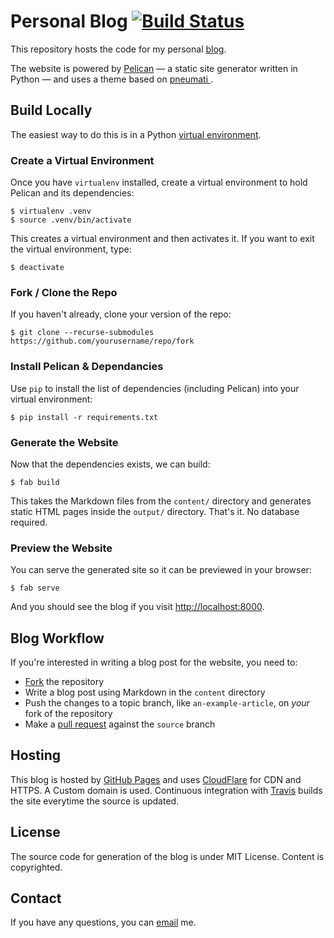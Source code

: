 # Personal Blog [![Build Status](https://travis-ci.org/amitness/amitness.github.io.svg?branch=source)](https://travis-ci.org/amitness/amitness.github.io)

This repository hosts the code for my personal [blog](https://ayushkshah.com).

The website is powered by [Pelican](http://getpelican.com/) — a static site generator written in Python — and uses a theme based on [pneumati ](https://github.com/iKevinY/pneumatic).


## Build Locally

The easiest way to do this is in a Python [virtual environment](http://docs.python-guide.org/en/latest/dev/virtualenvs/). 

### Create a Virtual Environment

Once you have `virtualenv` installed, create a virtual environment to hold Pelican and its dependencies:

    $ virtualenv .venv
    $ source .venv/bin/activate

This creates a virtual environment and then activates it. If you want to exit the virtual environment, type:

    $ deactivate

### Fork / Clone the Repo

If you haven't already, clone your version of the repo:

    $ git clone --recurse-submodules https://github.com/yourusername/repo/fork

### Install Pelican & Dependancies

Use `pip` to install the list of dependencies (including Pelican) into your virtual environment:

    $ pip install -r requirements.txt

### Generate the Website

Now that the dependencies exists, we can build:

    $ fab build

This takes the Markdown files from the `content/` directory and generates static HTML pages inside the `output/` directory. That's it. No database required.

### Preview the Website

You can serve the generated site so it can be previewed in your browser:

    $ fab serve

And you should see the blog if you visit [http://localhost:8000](http://localhost:8000).

## Blog Workflow

If you're interested in writing a blog post for the website, you need to:

- [Fork](https://github.com/ayushkumarshah/ayushkumarshah.github.io/fork) the repository
- Write a blog post using Markdown in the `content` directory
- Push the changes to a topic branch, like `an-example-article`, on *your* fork of the repository
- Make a [pull request](https://help.github.com/articles/using-pull-requests/) against the `source` branch


## Hosting

This blog is hosted by [GitHub Pages](https://pages.github.com/) and uses [CloudFlare](https://www.cloudflare.com) for CDN and HTTPS. A Custom domain is used. Continuous integration with [Travis](https://travis-ci.org) builds the site everytime the source is updated.

## License
The source code for generation of the blog is under MIT License. Content is copyrighted.

## Contact

If you have any questions, you can [email](mailto:ayush.kumar.shah@gmail.com) me.
